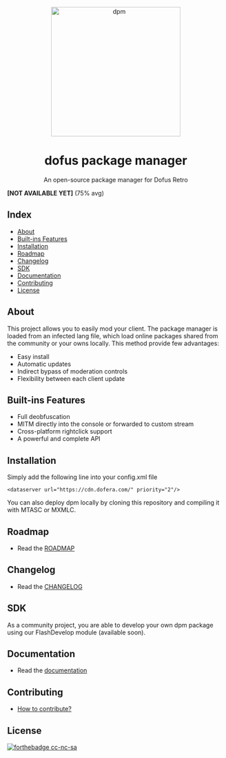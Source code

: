 <p align="center">
  <img
    alt="dpm"
    src="https://raw.githubusercontent.com/Dofera/dpm/master/dpm.png"
    width="300"
  />
</p>
<h1 align="center">dofus package manager</h1>
<p align="center">An open-source package manager for Dofus Retro</p>

**[NOT AVAILABLE YET]** (75% avg)

Index
-----
- [About](https://github.com/Dofera/dpm#about)
- [Built-ins Features](https://github.com/Dofera/dpm#built-ins-features)
- [Installation](https://github.com/Dofera/dpm#installation)
- [Roadmap](https://github.com/Dofera/dpm#roadmap)
- [Changelog](https://github.com/Dofera/dpm#changelog)
- [SDK](https://github.com/Dofera/dpm#sdk)
- [Documentation](https://github.com/Dofera/dpm#documentation)
- [Contributing](https://github.com/Dofera/dpm#contributing)
- [License](https://github.com/Dofera/dpm#license)

About
-----
This project allows you to easily mod your client. The package manager is loaded from an infected lang file, which load online packages shared from the community or your owns locally. This method provide few advantages:

- Easy install
- Automatic updates
- Indirect bypass of moderation controls
- Flexibility between each client update

Built-ins Features
-----
- Full deobfuscation
- MITM directly into the console or forwarded to custom stream
- Cross-platform rightclick support
- A powerful and complete API

Installation
-----
Simply add the following line into your config.xml file

    <dataserver url="https://cdn.dofera.com/" priority="2"/>

You can also deploy dpm locally by cloning this repository and compiling it with MTASC or MXMLC.

Roadmap
-----
- Read the [ROADMAP](https://github.com/Dofera/dpm/blob/master/ROADMAP.md)

Changelog
-----
- Read the [CHANGELOG](https://github.com/Dofera/dpm/blob/master/CHANGELOG.md)

SDK
-----
As a community project, you are able to develop your own dpm package using our FlashDevelop module (available soon).

Documentation
-----
- Read the [documentation](https://docs.dofera.com)

Contributing
-----
- [How to contribute?](https://github.com/Dofera/dpm/blob/master/CONTRIBUTING.md)

License
-----
[![forthebadge cc-nc-sa](http://ForTheBadge.com/images/badges/cc-nc-sa.svg)](https://creativecommons.org/licenses/by-nc-sa/4.0)
